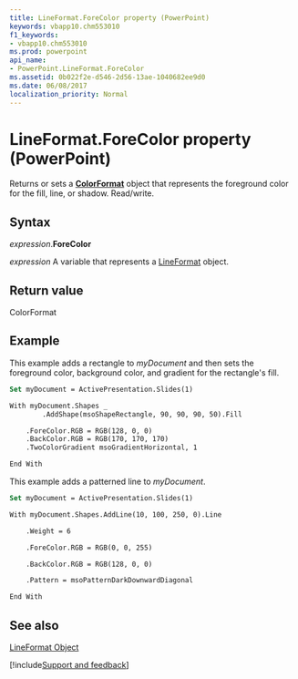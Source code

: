 ```yaml
---
title: LineFormat.ForeColor property (PowerPoint)
keywords: vbapp10.chm553010
f1_keywords:
- vbapp10.chm553010
ms.prod: powerpoint
api_name:
- PowerPoint.LineFormat.ForeColor
ms.assetid: 0b022f2e-d546-2d56-13ae-1040682ee9d0
ms.date: 06/08/2017
localization_priority: Normal
---
```



# LineFormat.ForeColor property (PowerPoint)

Returns or sets a  **[ColorFormat](PowerPoint.ColorFormat.md)** object that represents the foreground color for the fill, line, or shadow. Read/write.


## Syntax

_expression_.**ForeColor**

 _expression_ A variable that represents a [LineFormat](./PowerPoint.LineFormat.md) object.


## Return value

ColorFormat


## Example

This example adds a rectangle to _myDocument_ and then sets the foreground color, background color, and gradient for the rectangle's fill.


```vb
Set myDocument = ActivePresentation.Slides(1)

With myDocument.Shapes _
        .AddShape(msoShapeRectangle, 90, 90, 90, 50).Fill

    .ForeColor.RGB = RGB(128, 0, 0)
    .BackColor.RGB = RGB(170, 170, 170)
    .TwoColorGradient msoGradientHorizontal, 1

End With
```

This example adds a patterned line to _myDocument_.




```vb
Set myDocument = ActivePresentation.Slides(1)

With myDocument.Shapes.AddLine(10, 100, 250, 0).Line

    .Weight = 6

    .ForeColor.RGB = RGB(0, 0, 255)

    .BackColor.RGB = RGB(128, 0, 0)

    .Pattern = msoPatternDarkDownwardDiagonal

End With
```


## See also


[LineFormat Object](PowerPoint.LineFormat.md)

[!include[Support and feedback](~/includes/feedback-boilerplate.md)]